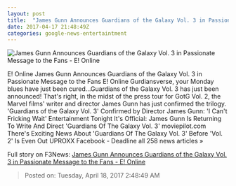 ```yaml
---
layout: post
title:  "James Gunn Announces Guardians of the Galaxy Vol. 3 in Passionate Message to the Fans - E! Online"
date: 2017-04-17 21:48:49Z
categories: google-news-entertaintment
---
```


![James Gunn Announces Guardians of the Galaxy Vol. 3 in Passionate Message to the Fans - E! Online](http://akns-images.eonline.com/eol_images/Entire_Site/2017128/rs_600x600-170228211329-600.Guardians-of-the-Galaxy-Vol-2-poster.22817.gif?downsize=450:*&crop=450:350;left,top)

E! Online James Gunn Announces Guardians of the Galaxy Vol. 3 in Passionate Message to the Fans E! Online Gurdiansverse, your Monday blues have just been cured...Guardians of the Galaxy Vol. 3 has just been announced! That's right, in the midst of the press tour for GotG Vol. 2, the Marvel films' writer and director James Gunn has just confirmed the trilogy. 'Guardians of the Galaxy Vol. 3' Confirmed by Director James Gunn: 'I Can't Fricking Wait' Entertainment Tonight It's Official: James Gunn Is Returning To Write And Direct 'Guardians Of The Galaxy Vol. 3' moviepilot.com There's Exciting News About 'Guardians Of The Galaxy Vol. 3' Before 'Vol. 2' Is Even Out UPROXX Facebook - Deadline all 258 news articles »


Full story on F3News: [James Gunn Announces Guardians of the Galaxy Vol. 3 in Passionate Message to the Fans - E! Online](http://www.f3nws.com/n/DgYYrD)

> Posted on: Tuesday, April 18, 2017 2:48:49 AM
